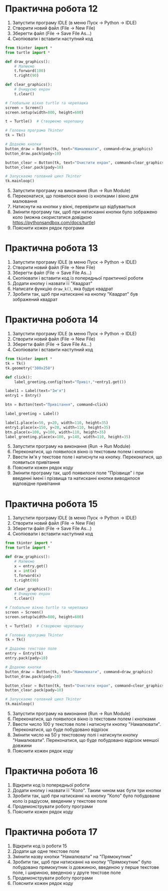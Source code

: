 # Практична робота 12

1. Запустити програму IDLE (в меню Пуск -> Python -> IDLE)
2. Створити новий файл (File -> New File)
3. Зберегти файл (File -> Save File As...)
4. Скопіювати і вставити наступний код

```python
from tkinter import *
from turtle import *

def draw_graphics():
    # Малюємо 
    t.forward(100)
    t.right(90)

def clear_graphics():
    # Очищуємо екран
    t.clear()

# Глобальне вікно turtle та черепашка
screen = Screen()
screen.setup(width=800, height=600)

t = Turtle()  # Створюємо черепашку

# Головна програма Tkinter
tk = Tk()

# Додаємо кнопки
button_draw = Button(tk, text="Намалювати", command=draw_graphics)
button_draw.pack(pady=10)

button_clear = Button(tk, text="Очистити екран", command=clear_graphics)
button_clear.pack(pady=10)

# Запускаємо головний цикл Tkinter
tk.mainloop()
```

5. Запустити програму на виконання (Run -> Run Module)
6. Переконатися, що появилося вікно із кнопками і вікно для малювання
7. Натиснути на кнопки у вікні, перевірити що відбувається
8. Змінити програму так, щоб при натисканні кнопки було зображено коло (можна скористатися довідкою https://pythonsandbox.com/docs/turtle)
9. Пояснити кожен рядок програми

# Практична робота 13

1. Запустити програму IDLE (в меню Пуск -> Python -> IDLE)
2. Створити новий файл (File -> New File)
3. Зберегти файл (File -> Save File As...)
4. Скопіювати і вставити код із попередньої практичної роботи
5. Додати кнопку і назвати її "Квадрат"
6. Написати функцію `draw_k()`, яка будує квадрат
7. Зробити так, щоб при натисканні на кнопку "Квадрат" був зображений квадрат

# Практична робота 14

1. Запустити програму IDLE (в меню Пуск -> Python -> IDLE)
2. Створити новий файл (File -> New File)
3. Зберегти файл (File -> Save File As...)
4. Скопіювати і вставити наступний код

```python
from tkinter import *
tk = Tk()
tk.geometry("300x250")

def click():
    label_greeting.config(text="Привіт,"+entry1.get())

label1 = Label(text="Ім'я")
entry1 = Entry()    

btn = Button(text="Привітання", command=click)

label_greeting = Label()

label1.place(x=50, y=20, width=110, height=35)
entry1.place(x=150, y=20, width=110, height=35)
btn.place(x=100, y=100, width=110, height=35)
label_greeting.place(x=100, y=140, width=110, height=35)
```

5. Запустити програму на виконання (Run -> Run Module)
6. Переконатися, що появилося вікно із текстовим полем і кнопкою
7. Ввести ім'я у текстове поле і натиснути на кнопку. Переконатися, що появиться привітання
8. Пояснити кожен рядок коду
9. Змінити програму так, щоб появилося поле "Прізвище" і при введенні імені і прізвища та натисканні кнопки виводилося відповідне привітання

# Практична робота 15

1. Запустити програму IDLE (в меню Пуск -> Python -> IDLE)
2. Створити новий файл (File -> New File)
3. Зберегти файл (File -> Save File As...)
4. Скопіювати і вставити наступний код
   
```python
from tkinter import *
from turtle import *

def draw_graphics():
    # Малюємо
    x = entry.get()
    x = int(x)
    t.forward(x)
    t.right(90)

def clear_graphics():
    # Очищуємо екран
    t.clear()

# Глобальне вікно turtle та черепашка
screen = Screen()
screen.setup(width=800, height=600)

t = Turtle()  # Створюємо черепашку

# Головна програма Tkinter
tk = Tk()

# Додаємо текстове поле
entry = Entry(tk)
entry.pack(pady=10)

# Додаємо кнопки
button_draw = Button(tk, text="Намалювати", command=draw_graphics)
button_draw.pack(pady=10)

button_clear = Button(tk, text="Очистити екран", command=clear_graphics)
button_clear.pack(pady=10)

# Запускаємо головний цикл Tkinter
tk.mainloop()
```

5. Запустити програму на виконання (Run -> Run Module)
6. Переконатися, що появилося вікно із текстовим полем і кнопками
7. Ввести число 100 у текстове поле і натиснути кнопку "Намалювати". Переконатися, що буде побудовано відрізок
8. Змінити число на 50 у текстовому полі і натиснути кнопку "Намалювати". Переконатися, що буде побудовано відрізок меншої довжини
10. Пояснити кожен рядок коду

# Практична робота 16

1. Відкрити код із попередньої роботи
2. Додати кнопку і назвати її "Коло". Таким чином має бути три кнопки
3. Зробити так, щоб при натисканні на кнопку "Коло" було побудоване коло із радіусом, введеним у текстове поле
4. Продемонструвати роботу програми
5. Пояснити кожен рядок коду

# Практична робота 17

1. Відкрити код із роботи 15
2. Додати ще одне текстове поле
3. Змінити назву кнопки "Намалювати" на "Прямокутник"
4. Зробити так, щоб при натисканні на кнопку "Прямокутник" було побудовано прямокутник із довжиною, введеною у перше текстове поле, і шириною, введеною у друге текстове поле
5. Продемонструвати роботу програми
6. Пояснити кожен рядок коду

